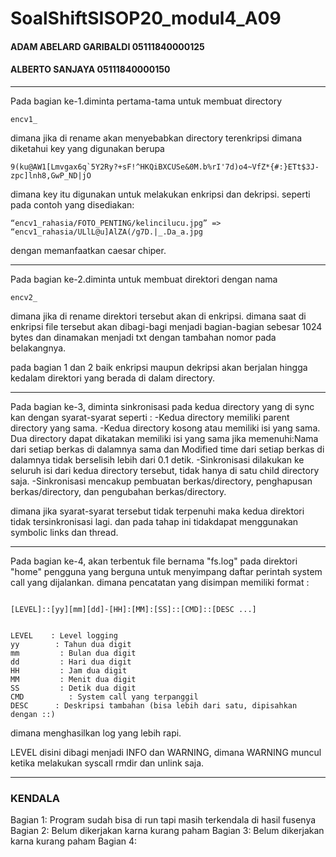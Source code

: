 # SoalShiftSISOP20_modul4_A09
#### ADAM ABELARD GARIBALDI 05111840000125
#### ALBERTO SANJAYA 05111840000150
---
Pada bagian ke-1.diminta pertama-tama untuk membuat directory
```
encv1_
```
dimana jika di rename akan menyebabkan directory terenkripsi dimana diketahui key yang digunakan berupa
```
9(ku@AW1[Lmvgax6q`5Y2Ry?+sF!^HKQiBXCUSe&0M.b%rI'7d)o4~VfZ*{#:}ETt$3J-zpc]lnh8,GwP_ND|jO
```

dimana key itu digunakan untuk melakukan enkripsi dan dekripsi. seperti pada contoh yang disediakan:

```
“encv1_rahasia/FOTO_PENTING/kelincilucu.jpg” => “encv1_rahasia/ULlL@u]AlZA(/g7D.|_.Da_a.jpg
```

dengan memanfaatkan caesar chiper.

---

Pada bagian ke-2.diminta untuk membuat direktori dengan nama
```
encv2_
```

dimana jika di rename direktori tersebut akan di enkripsi. dimana saat di enkripsi file tersebut akan dibagi-bagi menjadi bagian-bagian sebesar 1024 bytes dan dinamakan menjadi txt dengan tambahan nomor pada belakangnya. 

pada bagian 1 dan 2 baik enkripsi maupun dekripsi akan berjalan hingga kedalam direktori yang berada di dalam directory.

---

Pada bagian ke-3, diminta sinkronisasi pada kedua directory yang di sync kan dengan syarat-syarat seperti :
-Kedua directory memiliki parent directory yang sama.
-Kedua directory kosong atau memiliki isi yang sama. Dua directory dapat dikatakan memiliki isi yang sama jika memenuhi:Nama dari setiap berkas di dalamnya sama dan Modified time dari setiap berkas di dalamnya tidak berselisih lebih dari 0.1 detik.
-Sinkronisasi dilakukan ke seluruh isi dari kedua directory tersebut, tidak hanya di satu child directory saja.
-Sinkronisasi mencakup pembuatan berkas/directory, penghapusan berkas/directory, dan pengubahan berkas/directory.

dimana jika syarat-syarat tersebut tidak terpenuhi maka kedua direktori tidak  tersinkronisasi lagi. dan pada tahap ini tidakdapat menggunakan symbolic links dan thread.

---

Pada bagian ke-4, akan terbentuk file bernama "fs.log" pada direktori "home" pengguna yang berguna untuk menyimpang daftar perintah system call yang dijalankan. dimana pencatatan yang disimpan memiliki format :
```

[LEVEL]::[yy][mm][dd]-[HH]:[MM]:[SS]::[CMD]::[DESC ...]


LEVEL    : Level logging
yy        : Tahun dua digit
mm         : Bulan dua digit
dd         : Hari dua digit
HH         : Jam dua digit
MM         : Menit dua digit
SS         : Detik dua digit
CMD          : System call yang terpanggil
DESC      : Deskripsi tambahan (bisa lebih dari satu, dipisahkan dengan ::)
```

dimana menghasilkan log yang lebih rapi.

LEVEL disini dibagi menjadi INFO dan WARNING, dimana WARNING muncul ketika melakukan syscall rmdir dan unlink saja.

---
### KENDALA

Bagian 1: Program sudah bisa di run tapi masih terkendala di hasil fusenya
Bagian 2: Belum dikerjakan karna kurang paham
Bagian 3: Belum dikerjakan karna kurang paham
Bagian 4:
